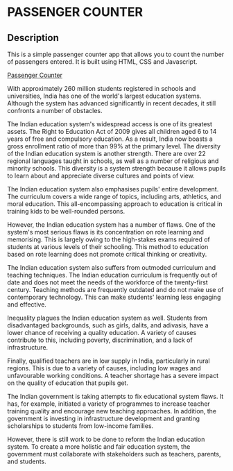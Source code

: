 # PASSENGER COUNTER 

## Description
This is a simple passenger counter app that allows you to count the number of passengers entered. It is built using HTML, CSS and Javascript.

[Passenger Counter](https://knaresh10-passenger-counter.netlify.app/)

With approximately 260 million students registered in schools and universities, India has one of the world's largest education systems. Although the system has advanced significantly in recent decades, it still confronts a number of obstacles.

The Indian education system's widespread access is one of its greatest assets. The Right to Education Act of 2009 gives all children aged 6 to 14 years of free and compulsory education. As a result, India now boasts a gross enrollment ratio of more than 99% at the primary level.
The diversity of the Indian education system is another strength. There are over 22 regional languages taught in schools, as well as a number of religious and minority schools. This diversity is a system strength because it allows pupils to learn about and appreciate diverse cultures and points of view.

The Indian education system also emphasises pupils' entire development. The curriculum covers a wide range of topics, including arts, athletics, and moral education. This all-encompassing approach to education is critical in training kids to be well-rounded persons.

However, the Indian education system has a number of flaws. One of the system's most serious flaws is its concentration on rote learning and memorising. This is largely owing to the high-stakes exams required of students at various levels of their schooling. This method to education based on rote learning does not promote critical thinking or creativity.


The Indian education system also suffers from outmoded curriculum and teaching techniques. The Indian education curriculum is frequently out of date and does not meet the needs of the workforce of the twenty-first century. Teaching methods are frequently outdated and do not make use of contemporary technology. This can make students' learning less engaging and effective.

Inequality plagues the Indian education system as well. Students from disadvantaged backgrounds, such as girls, dalits, and adivasis, have a lower chance of receiving a quality education. A variety of causes contribute to this, including poverty, discrimination, and a lack of infrastructure.

Finally, qualified teachers are in low supply in India, particularly in rural regions. This is due to a variety of causes, including low wages and unfavourable working conditions. A teacher shortage has a severe impact on the quality of education that pupils get.

The Indian government is taking attempts to fix educational system flaws. It has, for example, initiated a variety of programmes to increase teacher training quality and encourage new teaching approaches. In addition, the government is investing in infrastructure development and granting scholarships to students from low-income families.

However, there is still work to be done to reform the Indian education system. To create a more holistic and fair education system, the government must collaborate with stakeholders such as teachers, parents, and students.
